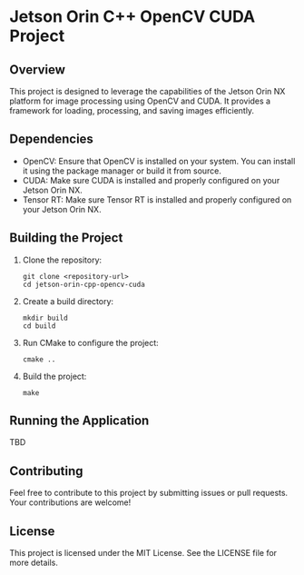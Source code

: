 # Jetson Orin C++ OpenCV CUDA Project

## Overview
This project is designed to leverage the capabilities of the Jetson Orin NX platform for image processing using OpenCV and CUDA. It provides a framework for loading, processing, and saving images efficiently.

## Dependencies
- OpenCV: Ensure that OpenCV is installed on your system. You can install it using the package manager or build it from source.
- CUDA: Make sure CUDA is installed and properly configured on your Jetson Orin NX.
- Tensor RT: Make sure Tensor RT is installed and properly configured on your Jetson Orin NX.

## Building the Project
1. Clone the repository:
   ```
   git clone <repository-url>
   cd jetson-orin-cpp-opencv-cuda
   ```

2. Create a build directory:
   ```
   mkdir build
   cd build
   ```

3. Run CMake to configure the project:
   ```
   cmake ..
   ```

4. Build the project:
   ```
   make
   ```

## Running the Application
TBD

## Contributing
Feel free to contribute to this project by submitting issues or pull requests. Your contributions are welcome!

## License
This project is licensed under the MIT License. See the LICENSE file for more details.